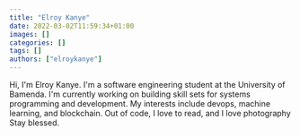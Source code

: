 ```yaml
---
title: "Elroy Kanye"
date: 2022-03-02T11:59:34+01:00
images: []
categories: []
tags: []
authors: ["elroykanye"]
---
```

Hi, I'm Elroy Kanye. I'm a software engineering student at the University of Bamenda. 
I'm currently working on building skill sets for systems programming and development. 
My interests include devops, machine learning, and blockchain. Out of code, I love to read, and I love photography
Stay blessed.
